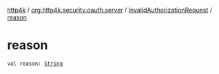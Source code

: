 [http4k](../../index.md) / [org.http4k.security.oauth.server](../index.md) / [InvalidAuthorizationRequest](index.md) / [reason](./reason.md)

# reason

`val reason: `[`String`](https://kotlinlang.org/api/latest/jvm/stdlib/kotlin/-string/index.html)